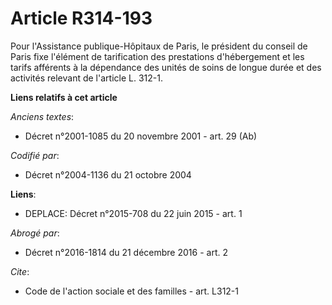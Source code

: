 # Article R314-193

Pour l'Assistance publique-Hôpitaux de Paris, le président du conseil de Paris fixe l'élément de tarification des prestations
d'hébergement et les tarifs afférents à la dépendance des unités de soins de longue durée et des activités relevant de
l'article L. 312-1.

**Liens relatifs à cet article**

_Anciens textes_:

  - Décret n°2001-1085 du 20 novembre 2001 - art. 29 (Ab)

_Codifié par_:

  - Décret n°2004-1136 du 21 octobre 2004

**Liens**:

  - DEPLACE: Décret n°2015-708 du 22 juin 2015 - art. 1

_Abrogé par_:

  - Décret n°2016-1814 du 21 décembre 2016 - art. 2

_Cite_:

  - Code de l'action sociale et des familles - art. L312-1
